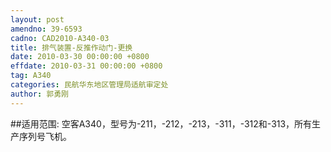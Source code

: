 ```yaml
---
layout: post
amendno: 39-6593
cadno: CAD2010-A340-03
title: 排气装置-反推作动门-更换
date: 2010-03-30 00:00:00 +0800
effdate: 2010-03-31 00:00:00 +0800
tag: A340
categories: 民航华东地区管理局适航审定处
author: 郭勇刚
---
```


##适用范围:
空客A340，型号为-211，-212，-213，-311，-312和-313，所有生产序列号飞机。

